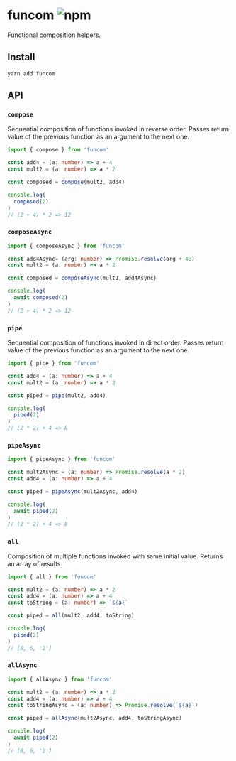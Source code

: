 # funcom ![npm](https://flat.badgen.net/npm/v/funcom)

Functional composition helpers.

## Install

```
yarn add funcom
```

## API

### `compose`

Sequential composition of functions invoked in reverse order. Passes return value of the previous function as an argument to the next one.

```ts
import { compose } from 'funcom'

const add4 = (a: number) => a + 4
const mult2 = (a: number) => a * 2

const composed = compose(mult2, add4)

console.log(
  composed(2)
)
// (2 + 4) * 2 => 12
```

### `composeAsync`

```ts
import { composeAsync } from 'funcom'

const add4Async= (arg: number) => Promise.resolve(arg + 40)
const mult2 = (a: number) => a * 2

const composed = composeAsync(mult2, add4Async)

console.log(
  await composed(2)
)
// (2 + 4) * 2 => 12
```

### `pipe`

Sequential composition of functions invoked in direct order. Passes return value of the previous function as an argument to the next one.

```ts
import { pipe } from 'funcom'

const add4 = (a: number) => a + 4
const mult2 = (a: number) => a * 2

const piped = pipe(mult2, add4)

console.log(
  piped(2)
)
// (2 * 2) + 4 => 8
```

### `pipeAsync`

```ts
import { pipeAsync } from 'funcom'

const mult2Async = (a: number) => Promise.resolve(a * 2)
const add4 = (a: number) => a + 4

const piped = pipeAsync(mult2Async, add4)

console.log(
  await piped(2)
)
// (2 * 2) + 4 => 8
```

### `all`

Composition of multiple functions invoked with same initial value. Returns an array of results.

```ts
import { all } from 'funcom'

const mult2 = (a: number) => a * 2
const add4 = (a: number) => a + 4
const toString = (a: number) => `${a}`

const piped = all(mult2, add4, toString)

console.log(
  piped(2)
)
// [8, 6, '2']
```

### `allAsync`

```ts
import { allAsync } from 'funcom'

const mult2 = (a: number) => a * 2
const add4 = (a: number) => a + 4
const toStringAsync = (a: number) => Promise.resolve(`${a}`)

const piped = allAsync(mult2Async, add4, toStringAsync)

console.log(
  await piped(2)
)
// [8, 6, '2']
```
